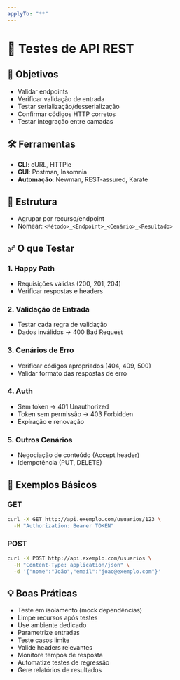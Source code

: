 ```yaml
---
applyTo: "**"
---
```

# 🧪 Testes de API REST

## 🎯 Objetivos
- Validar endpoints
- Verificar validação de entrada
- Testar serialização/desserialização
- Confirmar códigos HTTP corretos
- Testar integração entre camadas

## 🛠️ Ferramentas
- **CLI**: cURL, HTTPie
- **GUI**: Postman, Insomnia
- **Automação**: Newman, REST-assured, Karate

## 📝 Estrutura
- Agrupar por recurso/endpoint
- Nomear: `<Método>_<Endpoint>_<Cenário>_<Resultado>`

## ✅ O que Testar

### 1. Happy Path
- Requisições válidas (200, 201, 204)
- Verificar respostas e headers

### 2. Validação de Entrada
- Testar cada regra de validação
- Dados inválidos → 400 Bad Request

### 3. Cenários de Erro
- Verificar códigos apropriados (404, 409, 500)
- Validar formato das respostas de erro

### 4. Auth
- Sem token → 401 Unauthorized
- Token sem permissão → 403 Forbidden
- Expiração e renovação

### 5. Outros Cenários
- Negociação de conteúdo (Accept header)
- Idempotência (PUT, DELETE)

## 🔧 Exemplos Básicos

### GET
```bash
curl -X GET http://api.exemplo.com/usuarios/123 \
  -H "Authorization: Bearer TOKEN"
```

### POST
```bash
curl -X POST http://api.exemplo.com/usuarios \
  -H "Content-Type: application/json" \
  -d '{"nome":"João","email":"joao@exemplo.com"}'
```

## 💡 Boas Práticas

- Teste em isolamento (mock dependências)
- Limpe recursos após testes
- Use ambiente dedicado
- Parametrize entradas
- Teste casos limite
- Valide headers relevantes
- Monitore tempos de resposta
- Automatize testes de regressão
- Gere relatórios de resultados
